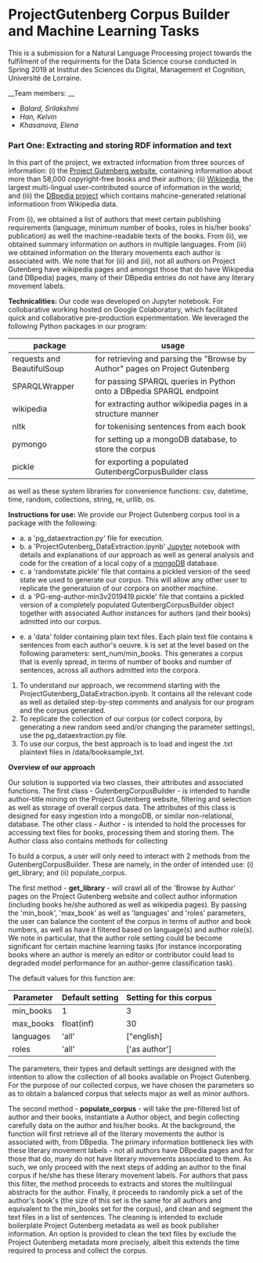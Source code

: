 # ProjectGutenberg Corpus Builder and Machine Learning Tasks
This is a submission for a Natural Language Processing project towards the fulfilment of the requirments for the Data Science course conducted in Spring 2019 at Institut des Sciences du Digital, Management et Cognition, Université de Lorraine. 

__Team members: __

* _Balard, Srilakshmi_
* _Han, Kelvin_
* _Khasanova, Elena_ 

### Part One: Extracting and storing RDF information and text

In this part of the project, we extracted information from three sources of information: (i) the [Project Gutenberg website](https://pages.github.com/), containing information about more than 58,000 copyright-free books and their authors; (ii) [Wikipedia](www.wikipedia.org), the largest multi-lingual user-contributed source of information in the world; and (iii) the [DBpedia project](www.dbpedia.org) which contains mahcine-generated relational informatioon from Wikipedia data. 

From (i), we obtained a list of authors that meet certain publishing requirements (language, minimum number of books, roles in his/her books' publication) as well the machine-readable texts of the books. From (ii), we obtained summary information on authors in multiple languages. From (iii) we obtained information on the literary movements each author is associated with. We note that for (ii) and (iii), not all authors on Project Gutenberg have wikipedia pages and amongst those that do have Wikipedia (and DBpedia) pages, many of their DBpedia entries do not have any literary movement labels. 

__Technicalities:__ 
Our code was developed on Jupyter notebook. For collobarative working hosted on Google Colaboratory, which facilitated quick and collaborative pre-production experimentation. We leveraged the following Python packages in our program: 

| package   	| usage  	|
|---	|---	|
| requests and BeautifulSoup 	| for retrieving and parsing the "Browse by Author" pages on Project Gutenberg 	|
| SPARQLWrapper  	| for passing SPARQL queries in Python onto a DBpedia SPARQL endpoint   	|
| wikipedia  	| for extracting author wikipedia pages in a structure manner   	|
| nltk  	| for tokenising sentences from each book  	|
| pymongo  	| for setting up a mongoDB database, to store the corpus	|
| pickle  	| for exporting a populated GutenbergCorpusBuilder class  	|

as well as these system libraries for convenience functions: csv, datetime, time, random, collections, string, re, urllib, os. 

__Instructions for use:__
We provide our Project Gutenberg corpus tool in a package with the following: 
* a. a 'pg_dataextraction.py' file for execution. 
* b. a 'ProjectGutenberg_DataExtraction.ipynb' [Jupyter](https://jupyter.org/) notebook with details and explanations of our approach as well as general analysis and code for the creation of a local copy of a [mongoDB](https://www.mongodb.com/) database. 
* c. a 'randomstate.pickle' file that contains a pickled version of the seed state we used to generate our corpus. This will allow any other user to replicate the generatuion of our corpora on another machine. 
* d. a 'PG-eng-author-min3v2019419.pickle' file that contains a pickled version of a completely populated GutenbergCorpusBuilder object together with associated Author instances for authors (and their books) admitted into our corpus. 
- e. a 'data' folder containing plain text files. Each plain text file contains k sentences from each author's oeuvre. k is set at the level based on the following parameters: sent_num/min_books. This generates a corpus that is evenly spread, in terms of number of books and number of sentences, across all authors admitted into the corpora. 

1. To understand our approach, we recommend starting with the ProjectGutenberg_DataExtraction.ipynb. It contains all the relevant code as well as detailed step-by-step comments and analysis for our program and the corpus generated. 
2. To replicate the collection of our corpus (or collect corpora, by generating a new random seed and/or changing the parameter settings), use the pg_dataextraction.py file. 
3. To use our corpus, the best approach is to load and ingest the .txt plaintext files in /data/booksample_txt.  


__Overview of our approach__

Our solution is supported via two classes, their attributes and associated functions. The first class - GutenbergCorpusBuilder - is intended to handle author-title mining on the Project Gutenberg website, filtering and selection as well as storage of overall corpus data. The attributes of this class is designed for easy ingestion into a mongoDB, or similar non-relational, database. The other class - Author - is intended to hold the processes for accessing text files for books, processing them and storing them. The Author class also contains methods for collecting 

To build a corpus, a user will only need to interact with 2 methods from the GutenbergCorpusBuilder. These are namely, in the order of intended use: (i) get_library; and (ii) populate_corpus. 

The first method - __get_library__ - will crawl all of the 'Browse by Author' pages on the Project Gutenberg website and collect author information (including books he/she authored as well as wikipedia pages). By passing the 'min_book', 'max_book' as well as 'languages' and 'roles' parameters, the user can balance the content of the corpus in terms of author and book numbers, as well as have it filtered based on language(s) and author role(s). We note in particular, that the author role setting could be become significant for certain machine learning tasks (for instance incorporating books where an author is merely an editor or contributor could lead to degraded model performance for an author-genre classification task). 

The default values for this function are: 

|Parameter	|Default setting	|Setting for this corpus	|
|---	|---	|---	|
|min_books   	|1   	|3   	|
|max_books   	|float(inf)   	|30   	|
|languages   	|'all'   	|["english]   	|
|roles   	|'all'   	|['as author']   	|

The parameters, their types and default settings are designed with the intention to allow the collection of all books available on Project Gutenberg. For the purpose of our collected corpus, we have chosen the parameters so as to obtain a balanced corpus that selects major as well as minor authors. 

The second method - __populate_corpus__ - will take the pre-filtered list of author and their books, instantiate a Author object, and begin collecting carefully data on the author and his/her books. At the background, the function will first retrieve all of the literary movements the author is associated with, from DBpedia. The primary information bottleneck lies with these literary movement labels - not all authors have DBpedia pages and for those that do, many do not have literary movements associated to them. As such, we only proceed with the next steps of adding an author to the final corpus if he/she has these literary movement labels. For authors that pass this filter, the method proceeds to extracts and stores the multilingual abstracts for the author. Finally, it proceeds to randomly pick a set of the author's book's (the size of this set is the same for all authors and equivalent to the min_books set for the corpus), and clean and segment the text files in a list of sentences. The cleaning is intended to exclude boilerplate Project Gutenberg metadata as well as book publisher information. An option is provided to clean the text files by exclude the Project Gutenberg metadata more precisely, albeit this extends the time required to process and collect the corpus.  